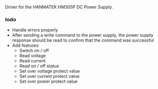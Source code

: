 Driver for the HANMATEK HM305P DC Power Supply.

### todo
* Handle errors properly
* After sending a write command to the power supply, the power supply response should be read to confirm that the command was successful
* Add features:
    + Switch on / off
	+ Read voltage
	+ Read current
	+ Read on / off status
	+ Set over voltage protect value
	+ Set over current protect value
	+ Set over power protect value
